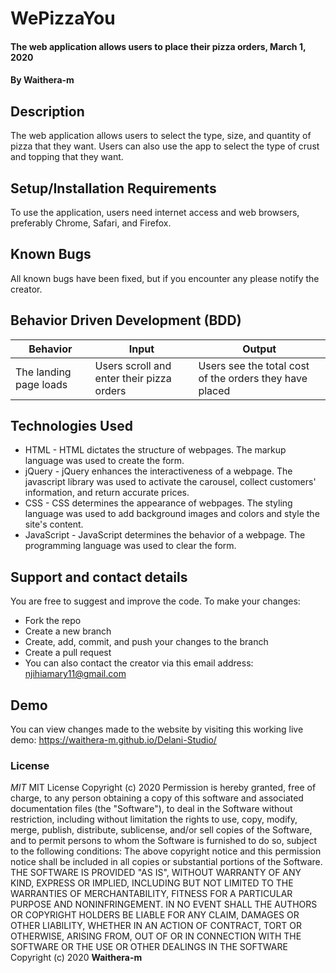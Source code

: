 # WePizzaYou
#### The web application allows users to place their pizza orders, March 1, 2020 
#### By **Waithera-m**
## Description
The web application allows users to select the type, size, and quantity of pizza that they want. Users can also use the app to select the type of crust and topping that they want.
## Setup/Installation Requirements
To use the application, users need internet access and web browsers, preferably  Chrome, Safari, and Firefox.
## Known Bugs
All known bugs have been fixed, but if you encounter any please notify the creator.
## Behavior Driven Development (BDD)
|Behavior               |Input                                           |Output                                                      |
|-----------------------|------------------------------------------------|------------------------------------------------------------|
|The landing page loads |Users scroll and enter their pizza orders       |Users see the total cost of the orders they have placed     |
## Technologies Used
* HTML - HTML dictates the structure of webpages. The markup language was used to create the form.
* jQuery - jQuery enhances the interactiveness of a webpage. The javascript library was used to activate the carousel, collect customers' information, and return accurate prices.
* CSS - CSS determines the appearance of webpages. The styling language was used to add background images and colors and style the site's content.
* JavaScript - JavaScript determines the behavior of a webpage. The programming language was used to clear the form.
## Support and contact details
You are free to suggest and improve the code. To make your changes:
* Fork the repo
* Create a new branch
* Create, add, commit, and push your changes to the branch
* Create a pull request
* You can also contact the creator via this email address: njihiamary11@gmail.com
## Demo
You can view changes made to the website by visiting this working live demo: https://waithera-m.github.io/Delani-Studio/
### License
*MIT*
MIT License Copyright (c) 2020 Permission is hereby granted, free of charge, to any person obtaining a copy of this software and associated documentation files (the "Software"), to deal in the Software without restriction, including without limitation the rights to use, copy, modify, merge, publish, distribute, sublicense, and/or sell copies of the Software, and to permit persons to whom the Software is furnished to do so, subject to the following conditions: The above copyright notice and this permission notice shall be included in all copies or substantial portions of the Software. THE SOFTWARE IS PROVIDED "AS IS", WITHOUT WARRANTY OF ANY KIND, EXPRESS OR IMPLIED, INCLUDING BUT NOT LIMITED TO THE WARRANTIES OF MERCHANTABILITY, FITNESS FOR A PARTICULAR PURPOSE AND NONINFRINGEMENT. IN NO EVENT SHALL THE AUTHORS OR COPYRIGHT HOLDERS BE LIABLE FOR ANY CLAIM, DAMAGES OR OTHER LIABILITY, WHETHER IN AN ACTION OF CONTRACT, TORT OR OTHERWISE, ARISING FROM, OUT OF OR IN CONNECTION WITH THE SOFTWARE OR THE USE OR OTHER DEALINGS IN THE SOFTWARE
Copyright (c) 2020 **Waithera-m**
